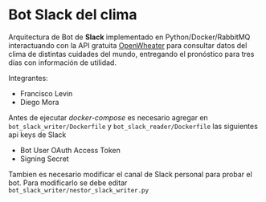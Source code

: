 # Bot Slack del clima

Arquitectura de Bot de **Slack** implementado en Python/Docker/RabbitMQ interactuando con la API gratuita [OpenWheater](https://openweathermap.org/api) para consultar datos del clima de distintas cuidades del mundo, entregando el pronóstico para tres días con información de utilidad. 

Integrantes:
- Francisco Levin
- Diego Mora

Antes de ejecutar *docker-compose* es necesario agregar en `bot_slack_writer/Dockerfile` y `bot_slack_reader/Dockerfile`
las siguientes api keys de Slack

- Bot User OAuth Access Token
- Signing Secret

Tambien es necesario modificar el canal de Slack personal para probar el bot. Para modificarlo se debe editar 
`bot_slack_writer/nestor_slack_writer.py`


